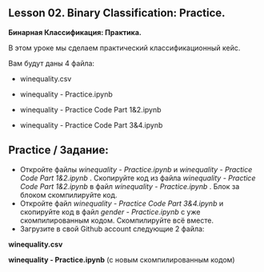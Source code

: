 ## Lesson 02. Binary Classification: Practice.
**Бинарная Классификация: Практика.** 

В этом уроке мы сделаем практический классификационный  кейс.

Вам будут даны 4 файла:

* winequality.csv

* winequality - Practice.ipynb

* winequality - Practice Code Part 1&2.ipynb

* winequality - Practice Code Part 3&4.ipynb


## Practice / Задание:

* Откройте файлы _winequality - Practice.ipynb_ и _winequality - Practice Code Part 1&2.ipynb_ . Скопируйте код из файла _winequality - Practice Code Part 1&2.ipynb_ в файл _winequality - Practice.ipynb_ . Блок за блоком скомпилируйте код.
* Откройте файл _winequality - Practice Code Part 3&4.ipynb_ и скопируйте код  в файл _gender - Practice.ipynb_ с уже скомпилированным кодом. Скомпилируйте всё вместе.
* Загрузите в свой Github account следующие 2 файла:

 **winequality.csv**
 
 **winequality - Practice.ipynb** (с новым скомпилированным кодом)  
